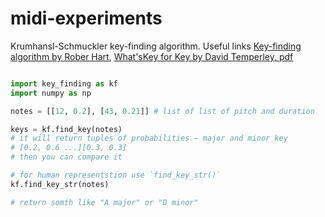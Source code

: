# midi-experiments
 
Krumhansl-Schmuckler key-finding algorithm.
Useful links [Key-finding algorithm by Rober Hart](http://rnhart.net/articles/key-finding/), [What'sKey for Key by David Temperley, pdf](http://davidtemperley.com/wp-content/uploads/2015/11/temperley-mp99.pdf)
```python

import key_finding as kf
import numpy as np

notes = [[12, 0.2], [43, 0.21]] # list of list of pitch and duration

keys = kf.find_key(notes)
# it will return tuples of probabilities — major and minor key
# [0.2, 0.6 ...][0.3, 0.3]
# then you can compare it

# for human representstion use `find_key_str()`
kf.find_key_str(notes)

# return somth like "A major" or "D minor"

```